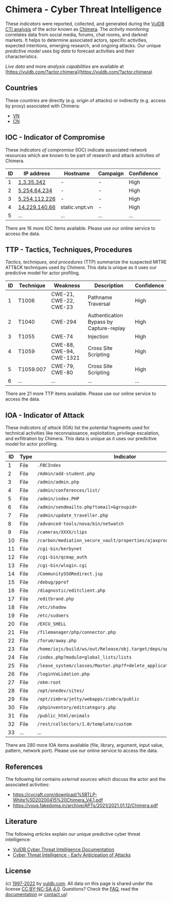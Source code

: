 # Chimera - Cyber Threat Intelligence

These _indicators_ were reported, collected, and generated during the [VulDB CTI analysis](https://vuldb.com/?kb.cti) of the actor known as [Chimera](https://vuldb.com/?actor.chimera). The _activity monitoring_ correlates data from social media, forums, chat rooms, and darknet markets. It helps to determine associated actors, specific activities, expected intentions, emerging research, and ongoing attacks. Our unique _predictive model_ uses _big data_ to forecast activities and their characteristics.

_Live data_ and more _analysis capabilities_ are available at [https://vuldb.com/?actor.chimera](https://vuldb.com/?actor.chimera)

## Countries

These _countries_ are directly (e.g. origin of attacks) or indirectly (e.g. access by proxy) associated with Chimera:

* [VN](https://vuldb.com/?country.vn)
* [CN](https://vuldb.com/?country.cn)

## IOC - Indicator of Compromise

These _indicators of compromise_ (IOC) indicate associated network resources which are known to be part of research and attack activities of Chimera.

ID | IP address | Hostname | Campaign | Confidence
-- | ---------- | -------- | -------- | ----------
1 | [1.3.35.342](https://vuldb.com/?ip.1.3.35.342) | - | - | High
2 | [5.254.64.234](https://vuldb.com/?ip.5.254.64.234) | - | - | High
3 | [5.254.112.226](https://vuldb.com/?ip.5.254.112.226) | - | - | High
4 | [14.229.140.66](https://vuldb.com/?ip.14.229.140.66) | static.vnpt.vn | - | High
5 | ... | ... | ... | ...

There are 16 more IOC items available. Please use our online service to access the data.

## TTP - Tactics, Techniques, Procedures

_Tactics, techniques, and procedures_ (TTP) summarize the suspected MITRE ATT&CK techniques used by _Chimera_. This data is unique as it uses our predictive model for actor profiling.

ID | Technique | Weakness | Description | Confidence
-- | --------- | -------- | ----------- | ----------
1 | T1006 | CWE-21, CWE-22, CWE-23 | Pathname Traversal | High
2 | T1040 | CWE-294 | Authentication Bypass by Capture-replay | High
3 | T1055 | CWE-74 | Injection | High
4 | T1059 | CWE-88, CWE-94, CWE-1321 | Cross Site Scripting | High
5 | T1059.007 | CWE-79, CWE-80 | Cross Site Scripting | High
6 | ... | ... | ... | ...

There are 21 more TTP items available. Please use our online service to access the data.

## IOA - Indicator of Attack

These _indicators of attack_ (IOA) list the potential fragments used for technical activities like reconnaissance, exploitation, privilege escalation, and exfiltration by Chimera. This data is unique as it uses our predictive model for actor profiling.

ID | Type | Indicator | Confidence
-- | ---- | --------- | ----------
1 | File | `.FBCIndex` | Medium
2 | File | `/Admin/add-student.php` | High
3 | File | `/admin/admin.php` | High
4 | File | `/admin/conferences/list/` | High
5 | File | `/admin/index.PHP` | High
6 | File | `/admin/sendmailto.php?tomail=&groupid=` | High
7 | File | `/admin/update_traveller.php` | High
8 | File | `/advanced-tools/nova/bin/netwatch` | High
9 | File | `/cameras/XXXX/clips` | High
10 | File | `/carbon/mediation_secure_vault/properties/ajaxprocessor.jsp` | High
11 | File | `/cgi-bin/kerbynet` | High
12 | File | `/cgi-bin/qcmap_auth` | High
13 | File | `/cgi-bin/wlogin.cgi` | High
14 | File | `/CommunitySSORedirect.jsp` | High
15 | File | `/debug/pprof` | Medium
16 | File | `/diagnostic/editclient.php` | High
17 | File | `/editbrand.php` | High
18 | File | `/etc/shadow` | Medium
19 | File | `/etc/sudoers` | Medium
20 | File | `/EXCU_SHELL` | Medium
21 | File | `/filemanager/php/connector.php` | High
22 | File | `/forum/away.php` | High
23 | File | `/home/iojs/build/ws/out/Release/obj.target/deps/openssl/openssl.cnf` | High
24 | File | `/index.php?module=global_lists/lists` | High
25 | File | `/leave_system/classes/Master.php?f=delete_application` | High
26 | File | `/loginVaLidation.php` | High
27 | File | `/okm:root` | Medium
28 | File | `/opt/onedev/sites/` | High
29 | File | `/opt/zimbra/jetty/webapps/zimbra/public` | High
30 | File | `/phpinventory/editcategory.php` | High
31 | File | `/public_html/animals` | High
32 | File | `/rest/collectors/1.0/template/custom` | High
33 | ... | ... | ...

There are 280 more IOA items available (file, library, argument, input value, pattern, network port). Please use our online service to access the data.

## References

The following list contains _external sources_ which discuss the actor and the associated activities:

* https://cycraft.com/download/%5BTLP-White%5D20200415%20Chimera_V4.1.pdf
* https://vxug.fakedoma.in/archive/APTs/2021/2021.01.12/Chimera.pdf

## Literature

The following _articles_ explain our unique predictive cyber threat intelligence:

* [VulDB Cyber Threat Intelligence Documentation](https://vuldb.com/?kb.cti)
* [Cyber Threat Intelligence - Early Anticipation of Attacks](https://www.scip.ch/en/?labs.20201022)

## License

(c) [1997-2022](https://vuldb.com/?kb.changelog) by [vuldb.com](https://vuldb.com/?kb.about). All data on this page is shared under the license [CC BY-NC-SA 4.0](https://creativecommons.org/licenses/by-nc-sa/4.0/). Questions? Check the [FAQ](https://vuldb.com/?kb.faq), read the [documentation](https://vuldb.com/?kb) or [contact us](https://vuldb.com/?contact)!

